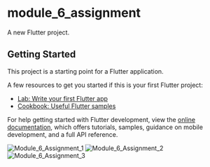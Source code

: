 # module_6_assignment

A new Flutter project.

## Getting Started

This project is a starting point for a Flutter application.

A few resources to get you started if this is your first Flutter project:

- [Lab: Write your first Flutter app](https://docs.flutter.dev/get-started/codelab)
- [Cookbook: Useful Flutter samples](https://docs.flutter.dev/cookbook)

For help getting started with Flutter development, view the
[online documentation](https://docs.flutter.dev/), which offers tutorials,
samples, guidance on mobile development, and a full API reference.

![Module_6_Assignment_1](https://github.com/MosharofHossain1998/module_6_assignment/assets/75781770/b7f47fcd-67e3-40f9-bb63-b7353aa3d0af)
![Module_6_Assignment_2 ](https://github.com/MosharofHossain1998/module_6_assignment/assets/75781770/7f677c78-e681-4e1f-84e0-340727ab0e12)
![Module_6_Assignment_3](https://github.com/MosharofHossain1998/module_6_assignment/assets/75781770/0155c08d-8774-4f0b-adf7-29338956d925)
